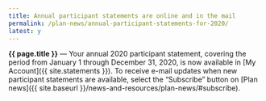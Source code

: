 ```yaml
---
title: Annual participant statements are online and in the mail
permalink: /plan-news/annual-participant-statements-for-2020/
latest: y
---
```

**{{ page.title }}** &#8212; Your annual 2020 participant statement, covering the period from January 1 through December 31, 2020, is now available in [My Account]({{ site.statements }}). To receive e-mail updates when new participant statements are available, select the &#8220;Subscribe&#8221; button on [Plan news]({{ site.baseurl }}/news-and-resources/plan-news/#subscribe).
